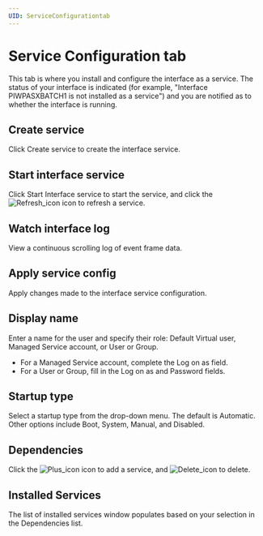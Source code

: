 ```yaml
---
UID: ServiceConfigurationtab
---
```


# Service Configuration tab

This tab is where you install and configure the interface as a service. The status of your interface is indicated (for example, "Interface PIWPASXBATCH1 is not installed as a service") and you are notified as to whether the interface is running.

## Create service
    
Click Create service to create the interface service. 

## Start interface service
    
Click Start Interface service to start the service, and click the ![Refresh_icon](../images/Refresh_icon.png) icon to refresh a service. 

## Watch interface log
    
View a continuous scrolling log of event frame data. 

## Apply service config
    
Apply changes made to the interface service configuration. 

## Display name
    
Enter a name for the user and specify their role: Default Virtual user, Managed Service account, or User or Group.

* For a Managed Service account, complete the Log on as field.
* For a User or Group, fill in the Log on as and Password fields.

## Startup type

Select a startup type from the drop-down menu. The default is Automatic. Other options include Boot, System, Manual, and Disabled. 

## Dependencies
    
Click the ![Plus_icon](../images/Plus_icon.png) icon to add a service, and ![Delete_icon](../images/Delete_icon.png) to delete. 

## Installed Services
    
The list of installed services window populates based on your selection in the Dependencies list. 

